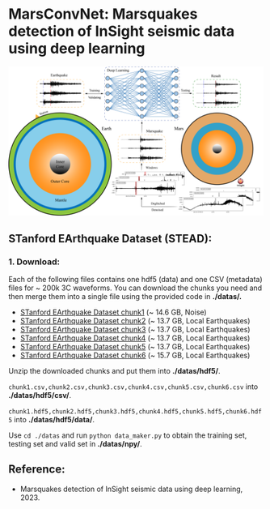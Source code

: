 # MarsConvNet: Marsquakes detection of InSight seismic data using deep learning

![1690536578592](image/README/1690536578592.png)

## STanford EArthquake Dataset (STEAD):

### 1. Download:

Each of the following files contains one hdf5 (data) and one CSV (metadata) files for ~ 200k 3C waveforms. You can download the chunks you need and then merge them into a single file using the provided code in **./datas/.**

* [STanford EArthquake Dataset chunk1](https://drive.google.com/file/d/1sgLd3eVIrTMcuWtOQRN1fGmiNQ7vc227/view) (~ 14.6 GB, Noise)
* [STanford EArthquake Dataset chunk2](https://drive.google.com/file/d/1ONNNtiOwFodAAeV-ZWp_-gtWhRcYgU_E/view) (~ 13.7 GB, Local Earthquakes)
* [STanford EArthquake Dataset chunk3](https://drive.google.com/file/d/15bt3WS-mQJmkVY4VOb5LYk45xQBYtkoM/view) (~ 13.7 GB, Local Earthquakes)
* [STanford EArthquake Dataset chunk4](https://drive.google.com/file/d/12Rw-WI9T21g0hrqtF1KiETYzV4rz177k/view) (~ 13.7 GB, Local Earthquakes)
* [STanford EArthquake Dataset chunk5](https://drive.google.com/file/d/1rR6bbqu1yE8N_EVIb3kH3wzPPVLFerFX/view) (~ 13.7 GB, Local Earthquakes)
* [STanford EArthquake Dataset chunk6](https://drive.google.com/file/d/1QfONZf8TBuQlkvKjwJgVMgZub4RDUkH9/view) (~ 15.7 GB, Local Earthquakes)

Unzip the downloaded chunks and put them into **./datas/hdf5/**.

`chunk1.csv,chunk2.csv,chunk3.csv,chunk4.csv,chunk5.csv,chunk6.csv` into **./datas/hdf5/csv/**.

`chunk1.hdf5,chunk2.hdf5,chunk3.hdf5,chunk4.hdf5,chunk5.hdf5,chunk6.hdf5` into **./datas/hdf5/data/**.

Use `cd ./datas` and run `python data_maker.py` to obtain the training set, testing set and valid set in **./datas/npy/**.

## Reference:

* Marsquakes detection of InSight seismic data using deep learning, 2023.

